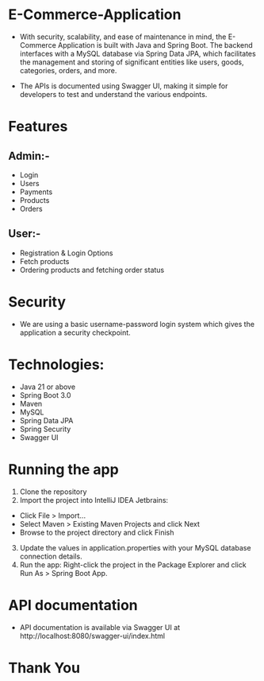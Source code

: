 # E-Commerce-Application

- With security, scalability, and ease of maintenance in mind, the E-Commerce Application is built with Java and Spring Boot. The backend interfaces with a MySQL database via Spring Data JPA, which facilitates the management and storing of significant entities like users, goods, categories, orders, and more.

- The APIs is documented using Swagger UI, making it simple for developers to test and understand the various endpoints. 

# Features
## Admin:-
- Login
- Users
- Payments
- Products
- Orders
## User:-
- Registration & Login Options
- Fetch products
- Ordering products and fetching order status

# Security
- We are using a basic username-password login system which gives the application a security checkpoint.

# Technologies:
- Java 21 or above
- Spring Boot 3.0
- Maven
- MySQL
- Spring Data JPA
- Spring Security
- Swagger UI

# Running the app
1. Clone the repository
2. Import the project into IntelliJ IDEA Jetbrains:
- Click File > Import...
- Select Maven > Existing Maven Projects and click Next
- Browse to the project directory and click Finish
3. Update the values in application.properties with your MySQL database connection details.
4. Run the app: Right-click the project in the Package Explorer and click Run As > Spring Boot App.

# API documentation
- API documentation is available via Swagger UI at http://localhost:8080/swagger-ui/index.html

# Thank You